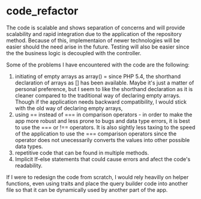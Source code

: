 # code_refactor

The code is scalable and shows separation of concerns and will provide scalability and rapid integration due to the application of the repository method. Because of this, 
implementaion of newer technologies will be easier should the need arise in the future. Testing will also be easier since the the business logic is decoupled with the controller.

Some of the problems I have encountered with the code are the following:
  1. initiating of empty arrays as array() = since PHP 5.4, the shorthand declaration of arrays as [] has been available. Maybe it's just a matter of personal preference,
      but I seem to like the shorthand declaration as it is cleaner compared to the traditional way of declaring empty arrays. Though if the application needs backward compatibility,
      I would stick with the old way of declaring empty arrays,
  2. using == instead of === in comparison operators - in order to make the app more robust and less prone to bugs and data type errors, it is best to use the === or !== operators.
     It is also sightly less taxing to the speed of the application to use the === comparison operators since the operator does not unecessarily converts the values into other possible
     data types.
  3. repetitive code that can be found in multiple methods.
  4. Implicit If-else statements that could cause errors and afect the code's readability.
  
  If I were to redesign the code from scratch, I would rely heavilly on helper functions, even using traits and place the query builder code into another file so that it can be dynamically
  used by another part of the app.

